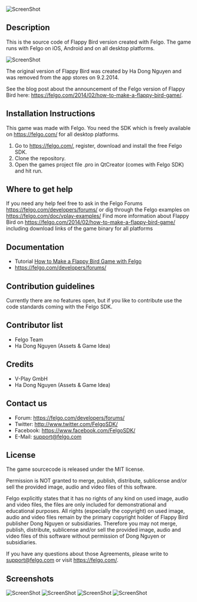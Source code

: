 ![ScreenShot](https://felgo.com/support/felgo-logo-simple-trans.png)

Description
-----------
This is the source code of Flappy Bird version created with Felgo. The game runs with Felgo on iOS, Android and on all desktop platforms.

![ScreenShot](https://felgo.com/wp-content/uploads/2014/02/flappy-bird-blog-post.png)

The original version of Flappy Bird was created by Ha Dong Nguyen and was removed from the app stores on 9.2.2014.

See the blog post about the announcement of the Felgo version of Flappy Bird here: https://felgo.com/2014/02/how-to-make-a-flappy-bird-game/.

Installation Instructions
-------------------------
This game was made with Felgo. You need the SDK which is freely available on https://felgo.com/ for all desktop platforms.

1. Go to https://felgo.com/, register, download and install the free Felgo SDK.
2. Clone the repository.
3. Open the games project file .pro in QtCreator (comes with Felgo SDK) and hit run.

 
Where to get help
-----------------
If you need any help feel free to ask in the Felgo Forums https://felgo.com/developers/forums/ or dig through the Felgo examples on https://felgo.com/doc/vplay-examples/
Find more information about Flappy Bird on https://felgo.com/2014/02/how-to-make-a-flappy-bird-game/ including download links of the game binary for all platforms

Documentation
-------------
- Tutorial [How to Make a Flappy Bird Game with Felgo](https://felgo.com/doc/howto-flappybird-game/)
- https://felgo.com/developers/forums/

Contribution guidelines 
-----------------------
Currently there are no features open, but if you like to contribute use the code standards coming with the Felgo SDK.

Contributor list 
----------------
- Felgo Team
- Ha Dong Nguyen (Assets & Game Idea)

Credits 
-------
- V-Play GmbH
- Ha Dong Nguyen (Assets & Game Idea)

Contact us 
----------
- Forum: https://felgo.com/developers/forums/
- Twitter: http://www.twitter.com/FelgoSDK/
- Facebook: https://www.facebook.com/FelgoSDK/
- E-Mail: support@felgo.com

License  
-------
The game sourcecode is released under the MIT license.

Permission is NOT granted to merge, publish, distribute, sublicense and/or 
sell the provided image, audio and video files of this software.

Felgo explicitly states that it has no rights of any kind on used image,
audio and video files, the files are only included for demonstrational and
educational purposes. All rights (especially the copyright) on used image,
audio and video files remain by the primary copyright holder of Flappy Bird
publisher Dong Nguyen or subsidiaries.
Therefore you may not merge, publish, distribute, sublicense and/or sell the
provided image, audio and video files of this software without permission of
Dong Nguyen or subsidiaries.

If you have any questions about those Agreements, please write to support@felgo.com
or visit https://felgo.com/.

Screenshots  
-----------
![ScreenShot](https://felgo.com/games/flappybird/flappy-main.png)
![ScreenShot](https://felgo.com/games/flappybird/flappy-ready.png)
![ScreenShot](https://felgo.com/games/flappybird/flappy-game.png)
![ScreenShot](https://felgo.com/games/flappybird/flappy-gameover.png)
